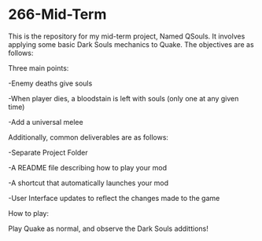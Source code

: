 # 266-Mid-Term
This is the repository for my mid-term project, Named QSouls.
It involves applying some basic Dark Souls mechanics to Quake.
The objectives are as follows:


Three main points:

  -Enemy deaths give souls

  -When player dies, a bloodstain is left with souls (only one at any given time)

  -Add a universal melee


Additionally, common deliverables are as follows:

  -Separate Project Folder
	
  -A README file describing how to play your mod
	
  -A shortcut that automatically launches your mod
	
  -User Interface updates to reflect the changes made to the game


How to play:

Play Quake as normal, and observe the Dark Souls addittions!
